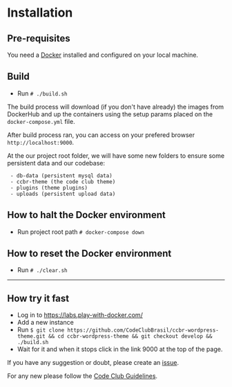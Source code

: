 # Installation

## Pre-requisites

You need a [Docker](https://docs.docker.com/engine/installation/) installed and configured on your local machine. 

## Build

 - Run `# ./build.sh`

 The build process will download (if you don't have already) the images from DockerHub and up the containers using the setup params placed on the `docker-compose.yml` file.

 After build process ran, you can access on your prefered browser `http://localhost:9000`.
 
 At the our project root folder, we will have some new folders to ensure some persistent data and our codebase:
 ```
  - db-data (persistent mysql data)
  - ccbr-theme (the code club theme)
  - plugins (theme plugins)
  - uploads (persistent upload data)
 ```

## How to halt the Docker environment

 - Run project root path `# docker-compose down`


## How to reset the Docker environment

 - Run `# ./clear.sh`

 ---

## How try it fast

- Log in to https://labs.play-with-docker.com/
- Add a new instance
- Run `$ git clone https://github.com/CodeClubBrasil/ccbr-wordpress-theme.git && cd ccbr-wordpress-theme && git checkout develop && ./build.sh`
- Wait for it and when it stops click in the link 9000 at the top of the page.

 If you have any suggestion or doubt, please create an [issue](https://github.com/CodeClubBrasil/ccbr-wordpress-theme/issues).

 For any new please follow the [Code Club Guidelines](https://styleguide.codeclubworld.org/).

 